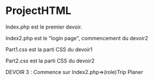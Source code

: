 # ProjectHTML
Index.php est le premier devoir.

Index2.php est le "login page", commencement du devoir2

Part1.css est la parti CSS du devoir1

Part2.css est la parti CSS du devoir2

DEVOIR 3 :
Commence sur Index2.php=>(role)Trip Planer
